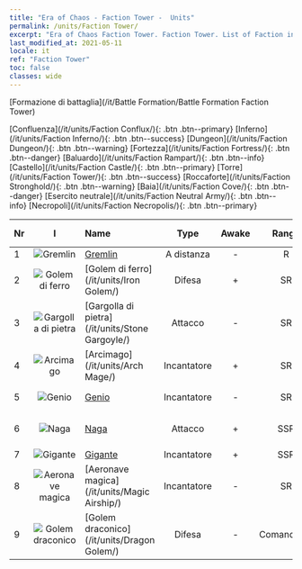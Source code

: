 ```yaml
---
title: "Era of Chaos - Faction Tower -  Units"
permalink: /units/Faction Tower/
excerpt: "Era of Chaos Faction Tower. Faction Tower. List of Faction in Era of Chaos"
last_modified_at: 2021-05-11
locale: it
ref: "Faction Tower"
toc: false
classes: wide
---
```

  [Formazione di battaglia](/it/Battle Formation/Battle Formation Faction Tower)

 [Confluenza](/it/units/Faction Conflux/){: .btn .btn--primary} [Inferno](/it/units/Faction Inferno/){: .btn .btn--success} [Dungeon](/it/units/Faction Dungeon/){: .btn .btn--warning} [Fortezza](/it/units/Faction Fortress/){: .btn .btn--danger} [Baluardo](/it/units/Faction Rampart/){: .btn .btn--info} [Castello](/it/units/Faction Castle/){: .btn .btn--primary} [Torre](/it/units/Faction Tower/){: .btn .btn--success} [Roccaforte](/it/units/Faction Stronghold/){: .btn .btn--warning} [Baia](/it/units/Faction Cove/){: .btn .btn--danger} [Esercito neutrale](/it/units/Faction Neutral Army/){: .btn .btn--info} [Necropoli](/it/units/Faction Necropolis/){: .btn .btn--primary} 

  | Nr | I |         Name        |   Type   | Awake | Rango |   Members     |  Stars  | Exclusive | Attack  |     HP    |  Awaken Name  |
  |:---|:-:|:--------------------|:--------:|:-----:|:---------:|:-------------:|:-------:|:---------:|:-------:|:---------:|:--------------|
  | 1 | ![Gremlin](/images/u/ti_xiaoyaojing.jpg) | [Gremlin](/it/units/Gremlin/) | A distanza | - | R | x9 | <i class="fas fa-star"/> | - | 84.4 | 645 |   -   |
  | 2 | ![Golem di ferro](/images/u/ti_tieren.jpg) | [Golem di ferro](/it/units/Iron Golem/) | Difesa | + | SR | x9 | <i class="fas fa-star"/><i class="fas fa-star"/> | - | 151.4 | 1850 |  Golem d'oro  |
  | 3 | ![Gargolla di pietra](/images/u/ti_shixianggui.jpg) | [Gargolla di pietra](/it/units/Stone Gargoyle/) | Attacco | - | SR | x9 | <i class="fas fa-star"/><i class="fas fa-star"/> | - | 48.0 | 300 |    |
  | 4 | ![Arcimago](/images/u/ti_dafashi.jpg) | [Arcimago](/it/units/Arch Mage/) | Incantatore | + | SR | x4 | <i class="fas fa-star"/><i class="fas fa-star"/> | - | 54.6 | 1324 |  Arcimago  |
  | 5 | ![Genio](/images/u/ti_shenguai.jpg) | [Genio](/it/units/Genie/) | Incantatore | - | SR | x4 | <i class="fas fa-star"/><i class="fas fa-star"/><i class="fas fa-star"/> | - | 102.6 | 662 |  Genio superiore  |
  | 6 | ![Naga](/images/u/ti_shenv.jpg) | [Naga](/it/units/Naga/) | Attacco | + | SSR | x1 | <i class="fas fa-star"/><i class="fas fa-star"/><i class="fas fa-star"/> | + | 79.4 | 811 |  Regina delle Naga  |
  | 7 | ![Gigante](/images/u/ti_taitan.jpg) | [Gigante](/it/units/Giant/) | Incantatore | + | SSR | x1 | <i class="fas fa-star"/><i class="fas fa-star"/><i class="fas fa-star"/> | - | 792.0 | 5431 |  Titano  |
  | 8 | ![Aeronave magica](/images/u/ti_reqiqiu.jpg) | [Aeronave magica](/it/units/Magic Airship/) | Incantatore | - | SR | x4 | <i class="fas fa-star"/><i class="fas fa-star"/><i class="fas fa-star"/> | - | 208.5 | 1715 |   -   |
  | 9 | ![Golem draconico](/images/u/ti_kuileilong.jpg) | [Golem draconico](/it/units/Dragon Golem/) | Difesa | - | Comandante | x1 | <i class="fas fa-star"/><i class="fas fa-star"/><i class="fas fa-star"/> | - | 396.0 | 9616 |   -   |
